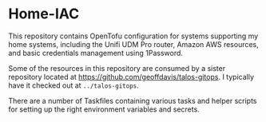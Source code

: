 # Home-IAC

This repository contains OpenTofu configuration for systems supporting my home systems, including the Unifi UDM Pro router, Amazon AWS resources, and basic credentials management using 1Password.

Some of the resources in this repository are consumed by a sister repository located at <https://github.com/geoffdavis/talos-gitops>. I typically have it checked out at `../talos-gitops`.

There are a number of Taskfiles containing various tasks and helper scripts for setting up the right environment variables and secrets.